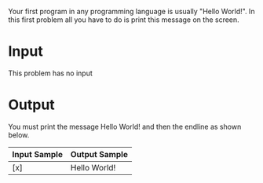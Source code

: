 Your first program in any programming language is usually "Hello World!". In this first problem all you have to do is print this message on the screen.

# Input

This problem has no input

# Output

You must print the message Hello World! and then the endline as shown below.

Input Sample | Output Sample
--- | --- 
 [x] | Hello World! 
